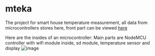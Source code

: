 # mteka
The project for smart house temperature measurement, all data from microcontrollers stores here, front part can be viewed [here](https://github.com/nurlando04/mteka_UI)

Here are the insides of an microcontroller:
Main parts are NodeMCU controller with wifi module inside, sd module, temperature sensor and display
![image](https://user-images.githubusercontent.com/71342516/168061316-eb6ccfd0-0960-43c7-8ba7-93514f129e58.png)

